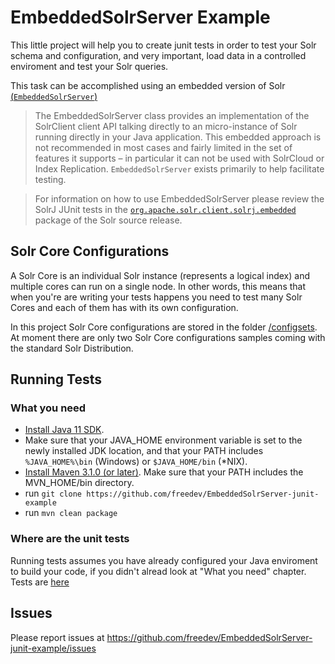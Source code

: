 # EmbeddedSolrServer Example

This little project will help you to create junit tests in order to test your Solr schema and configuration, and very important, load data in a controlled enviroment and test your Solr queries.

This task can be accomplished using an embedded version of Solr [(`EmbeddedSolrServer`)](https://lucene.apache.org/solr/guide/7_0/using-solrj.html#embeddedsolrserver)

> The EmbeddedSolrServer class provides an implementation of the SolrClient client API talking directly to an micro-instance of Solr running directly in your Java application. This embedded approach is not recommended in most cases and fairly limited in the set of features it supports – in particular it can not be used with SolrCloud or Index Replication. `EmbeddedSolrServer` exists primarily to help facilitate testing.

> For information on how to use EmbeddedSolrServer please review the SolrJ JUnit tests in the [`org.apache.solr.client.solrj.embedded`](https://github.com/apache/lucene-solr/tree/master/solr/core/src/test/org/apache/solr/client/solrj/embedded) package of the Solr source release.

## Solr Core Configurations

A Solr Core is an individual Solr instance (represents a logical index) and multiple cores can run on a single node. In other words, this  means that when you're are writing your tests happens you need to test many Solr Cores and each of them has with its own configuration. 

In this project Solr Core configurations are stored in the folder [/configsets](https://github.com/freedev/EmbeddedSolrServer-junit-example/tree/main/configsets). At moment there are only two Solr Core configurations samples coming with the standard Solr Distribution.

## Running Tests

### What you need ###
* [Install Java 11 SDK](http://www.oracle.com/technetwork/java/javase/downloads/index.html).
* Make sure that your JAVA\_HOME environment variable is set to the newly installed JDK location, and that your PATH includes ```%JAVA_HOME%\bin``` (Windows) or ```$JAVA_HOME/bin``` (\*NIX).
* [Install Maven 3.1.0 \(or later\)](http://maven.apache.org/download.html). Make sure that your PATH includes the MVN\_HOME/bin directory.
* run ```git clone https://github.com/freedev/EmbeddedSolrServer-junit-example```
* run ```mvn clean package```

### Where are the unit tests ###
Running tests assumes you have already configured your Java enviroment to build your code, if you didn't alread look at "What you need" chapter.
Tests are [here](https://github.com/freedev/EmbeddedSolrServer-junit-example/tree/main/src/test/java/it/damore/solr)

## Issues
Please report issues at https://github.com/freedev/EmbeddedSolrServer-junit-example/issues

